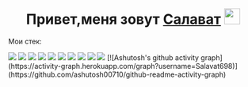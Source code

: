 <h1 align="center">Привет,меня зовут <a href="http://slt116.nomoredomains.monster" target="_blank">Салават</a> 
<img src="https://github.com/blackcater/blackcater/raw/main/images/Hi.gif" height="32"/></h1>

<p>Мои стек: </p>
<div style='display:inline'>
  <img src="https://img.shields.io/badge/MongoDB-%234ea94b.svg?style=for-the-badge&logo=mongodb&logoColor=white">
  <img src="https://img.shields.io/badge/figma-%23F24E1E.svg?style=for-the-badge&logo=figma&logoColor=white">
  <img src="https://img.shields.io/badge/react-%2320232a.svg?style=for-the-badge&logo=react&logoColor=%2361DAFB">
  <img src="https://img.shields.io/badge/javascript-%23323330.svg?style=for-the-badge&logo=javascript&logoColor=%23F7DF1E">
  <img src="https://img.shields.io/badge/typescript-%23007ACC.svg?style=for-the-badge&logo=typescript&logoColor=white">
  <img src="https://img.shields.io/badge/nginx-%23009639.svg?style=for-the-badge&logo=nginx&logoColor=white">
  <img src="https://img.shields.io/badge/gitlab-%23181717.svg?style=for-the-badge&logo=gitlab&logoColor=white">
  <img src="https://img.shields.io/badge/NPM-%23000000.svg?style=for-the-badge&logo=npm&logoColor=white">
  <img src="https://img.shields.io/badge/css3-%231572B6.svg?style=for-the-badge&logo=css3&logoColor=white">
  <img src="https://img.shields.io/badge/html5-%23E34F26.svg?style=for-the-badge&logo=html5&logoColor=white">
</div>
[![Ashutosh's github activity graph](https://activity-graph.herokuapp.com/graph?username=Salavat698)](https://github.com/ashutosh00710/github-readme-activity-graph)

<!-- ![](https://komarev.com/ghpvc/?username=Salavat698) -->

